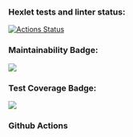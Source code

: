 ### Hexlet tests and linter status:
[![Actions Status](https://github.com/Loresina/frontend-bootcamp-project-46/workflows/hexlet-check/badge.svg)](https://github.com/Loresina/frontend-bootcamp-project-46/actions)

### Maintainability Badge:
<a href="https://codeclimate.com/github/Loresina/frontend-bootcamp-project-46/maintainability"><img src="https://api.codeclimate.com/v1/badges/84324e1a6b0c4c311a45/maintainability" /></a>

### Test Coverage Badge:
<a href="https://codeclimate.com/github/Loresina/frontend-bootcamp-project-46/test_coverage"><img src="https://api.codeclimate.com/v1/badges/84324e1a6b0c4c311a45/test_coverage" /></a>

### Github Actions
<a href="https://github.com/Loresina/frontend-bootcamp-project-46/actions/workflows/main.yml/badge.svg"></a>
